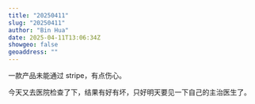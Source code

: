 ```yaml
---
title: "20250411"
slug: "20250411"
author: "Bin Hua"
date: 2025-04-11T13:06:34Z
showgeo: false
geoaddress: ""
---
```


一款产品未能通过 stripe，有点伤心。

今天又去医院检查了下，结果有好有坏，只好明天要见一下自己的主治医生了。